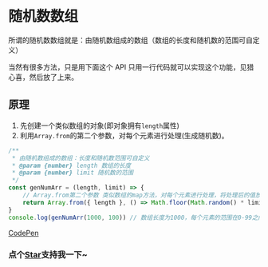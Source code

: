 # 随机数数组

所谓的随机数数组就是：由随机数组成的数组（数组的长度和随机数的范围可自定义）

当然有很多方法，只是用下面这个 API 只用一行代码就可以实现这个功能，见猎心喜，然后放了上来。

## 原理

1. 先创建一个类似数组的对象(即对象拥有`length`属性)
2. 利用`Array.from`的第二个参数，对每个元素进行处理(生成随机数)。

```js
/**
 * 由随机数组成的数组：长度和随机数范围可自定义
 * @param {number} length 数组的长度
 * @param {number} limit 随机数的范围
 */
const genNumArr = (length, limit) => {
	// Array.from第二个参数 类似数组的map方法，对每个元素进行处理，将处理后的值放入返回的数组
	return Array.from({ length }, () => Math.floor(Math.random() * limit))
}
console.log(genNumArr(1000, 100)) // 数组长度为1000，每个元素的范围在0-99之间
```

[CodePen](https://codepen.io/OBKoro1/pen/MBOQMX)

<!-- 特殊字符串：用于修改/删除markdown的结尾提示语-->

### 点个[Star](https://github.com/OBKoro1/codeBlack)支持我一下~
